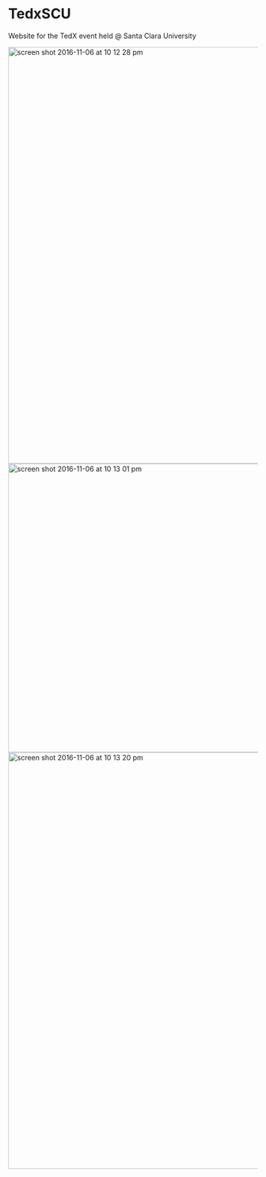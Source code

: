 # TedxSCU
Website for the TedX event held @ Santa Clara University


<img width="840" alt="screen shot 2016-11-06 at 10 12 28 pm" src="https://cloud.githubusercontent.com/assets/10936705/20048028/4b055ea6-a46e-11e6-82d8-00eb9be40ce0.png">
<img width="582" alt="screen shot 2016-11-06 at 10 13 01 pm" src="https://cloud.githubusercontent.com/assets/10936705/20048029/4b058016-a46e-11e6-9473-0dba429dd27f.png">
<img width="840" alt="screen shot 2016-11-06 at 10 13 20 pm" src="https://cloud.githubusercontent.com/assets/10936705/20048027/4b02fb2a-a46e-11e6-98f2-95d72755e63e.png">

